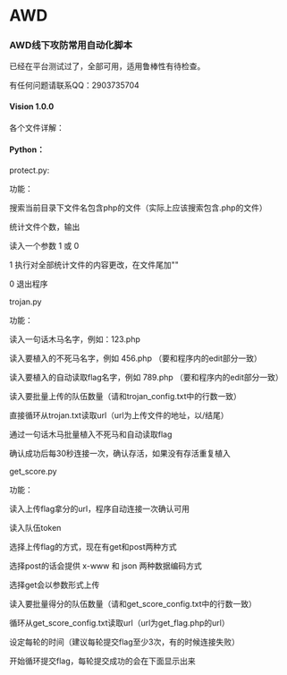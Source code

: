 # AWD
### AWD线下攻防常用自动化脚本

已经在平台测试过了，全部可用，适用鲁棒性有待检查。

有任何问题请联系QQ：2903735704

#### Vision 1.0.0

各个文件详解：

#### Python：

protect.py:

功能：

搜索当前目录下文件名包含php的文件（实际上应该搜索包含.php的文件）

统计文件个数，输出

读入一个参数 1 或 0

1 执行对全部统计文件的内容更改，在文件尾加"<?php require_once('log.php')?>"

0 退出程序


trojan.py

功能：

读入一句话木马名字，例如：123.php

读入要植入的不死马名字，例如 456.php （要和程序内的edit部分一致）

读入要植入的自动读取flag名字，例如 789.php （要和程序内的edit部分一致）

读入要批量上传的队伍数量（请和trojan_config.txt中的行数一致）

直接循环从trojan.txt读取url（url为上传文件的地址，以/结尾）

通过一句话木马批量植入不死马和自动读取flag

确认成功后每30秒连接一次，确认存活，如果没有存活重复植入


get_score.py

功能：

读入上传flag拿分的url，程序自动连接一次确认可用

读入队伍token

选择上传flag的方式，现在有get和post两种方式

选择post的话会提供 x-www 和 json 两种数据编码方式

选择get会以参数形式上传

读入要批量得分的队伍数量（请和get_score_config.txt中的行数一致）

循环从get_score_config.txt读取url（url为get_flag.php的url）

设定每轮的时间（建议每轮提交flag至少3次，有的时候连接失败）

开始循环提交flag，每轮提交成功的会在下面显示出来

